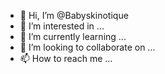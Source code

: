 - 👋 Hi, I’m @Babyskinotique
- 👀 I’m interested in ...
- 🌱 I’m currently learning ...
- 💞️ I’m looking to collaborate on ...
- 📫 How to reach me ...

<!---
Babyskinotique/Babyskinotique is a ✨ special ✨ repository because its `README.md` (this file) appears on your GitHub profile.
You can click the Preview link to take a look at your changes.
--->
